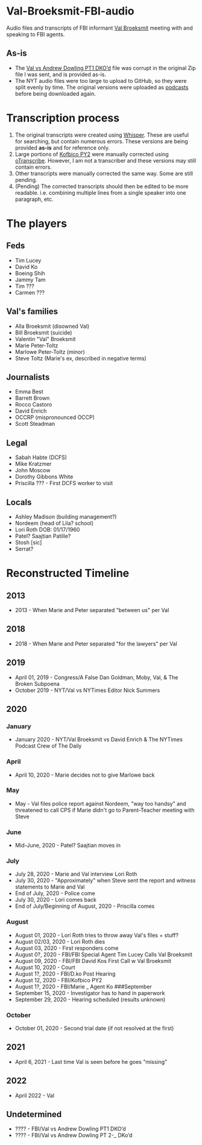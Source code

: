 # Val-Broeksmit-FBI-audio

Audio files and transcripts of FBI informant [Val Broeksmit](https://en.wikipedia.org/wiki/Val_Broeksmit) meeting with and speaking to FBI agents. 

## As-is
 * The [Val vs Andrew Dowling PT1  DKO’d](https://github.com/EmmaBest/Val-Broeksmit-FBI-audio/blob/main/audio/Val%20vs%20Andrew%20Dowling%20PT1%20%20DKO%E2%80%99d.m4a) file was corrupt in the original Zip file I was sent, and is provided as-is.
 * The NYT audio files were too large to upload to GitHub, so they were split evenly by time. The original versions were uploaded as [podcasts](https://podcasters.spotify.com/pod/show/thenewenthusiasts/) before being downloaded again.

# Transcription process

 1. The original transcripts were created using [Whisper](https://github.com/openai/whisper). These are useful for searching, but contain numerous errors. These versions are being provided **as-is** and for reference only.
 2. Large portions of [Kofbico PY2](https://github.com/EmmaBest/Val-Broeksmit-FBI-audio/blob/main/audio/Kofbico%20PY2.m4a) were manually corrected using [oTranscribe](https://oTranscribe.com). However, I am not a transcriber and these versions may still contain errors. 
 3. Other transcripts were manually corrected the same way. Some are still pending.
 4. (Pending) The corrected transcripts should then be edited to be more readable. i.e. combining multiple lines from a single speaker into one paragraph, etc.


# The players
## Feds
 * Tim Lucey
 * David Ko
 * Boeing Shih
 * Jammy Tam
 * Tim ???
 * Carmen ???
 
## Val's families
 * Alla Broeksmit (disowned Val)
 * Bill Broeksmit (suicide)
 * Valentin "Val" Broeksmit
 * Marie Peter-Toltz
 * Marlowe Peter-Toltz (minor)
 * Steve Toltz (Marie's ex, described in negative terms)

## Journalists
 * Emma Best
 * Barrett Brown
 * Rocco Castoro
 * David Enrich
 * OCCRP (mispronounced OCCP)
 * Scott Steadman

## Legal
 * Sabah Habte (DCFS)
 * Mike Kratzmer
 * John Moscow
 * Dorothy Gibbons White
 * Priscilla ??? - First DCFS worker to visit

## Locals
 * Ashley Madison (building management?) 
 * Nordeem (head of Lila? school)
 * Lori Roth DOB: 01/17/1960
 * Patel? Saajtian Patille?
 * Stosh [sic] 
 * Serrat?
 
# Reconstructed Timeline
## 2013
 * 2013 - When Marie and Peter separated "between us" per Val

## 2018
 * 2018 - When Marie and Peter separated "for the lawyers" per Val

## 2019
 * April 01, 2019 - Congress/A False Dan Goldman, Moby, Val, & The Broken Subpoena
 * October 2019 - NYT/Val vs NYTimes Editor Nick Summers
 
## 2020
### January
 * January 2020 - NYT/Val Broeksmit vs David Enrich & The NYTimes Podcast Crew of The Daily
### April
 * April 10, 2020 - Marie decides not to give Marlowe back
### May
 * May - Val files police report against Nordeem, "way too handsy" and threatened to call CPS if Marie didn't go to Parent-Teacher meeting with Steve

### June
 * Mid-June, 2020 - Patel? Saajtian moves in
### July
 * July 28, 2020 - Marie and Val interview Lori Roth
 * July 30, 2020 - "Approximately" when Steve sent the report and witness statements to Marie and Val
 * End of July, 2020 - Police come
 * July 30, 2020 - Lori comes back
 * End of July/Beginning of August, 2020 - Priscilla comes
### August
 * August 01, 2020 - Lori Roth tries to throw away Val's files + stuff?
 * August 02/03, 2020 - Lori Roth dies
 * August 03, 2020 - First responders come
 * August 0?, 2020 - FBI/FBI Special Agent Tim Lucey Calls Val Broeksmit
 * August 09, 2020 - FBI/FBI David Kos First Call w Val Broeksmit
 * August 10, 2020 - Court
 * August 1?, 2020 - FBI/D.ko Post Hearing
 * August 12, 2020 - FBI/Kofbico PY2
 * August 1?, 2020 - FBI/Marie _ Agent Ko
###September
 * September 15, 2020 - Investigator has to hand in paperwork
 * September 29, 2020 - Hearing scheduled (results unknown)
### October
 * October 01, 2020 - Second trial date (if not resolved at the first)

## 2021
 * April 6, 2021 - Last time Val is seen before he goes "missing"

## 2022
 * April 2022 - Val 

## Undetermined
 * ???? - FBI/Val vs Andrew Dowling PT1  DKO’d
 * ???? - FBI/Val vs Andrew Dowling PT 2-_ DKo’d
